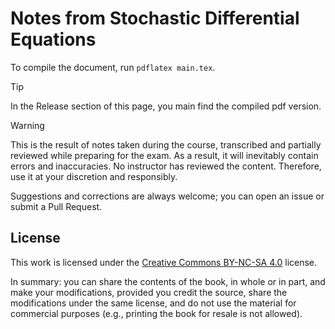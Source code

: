 # Notes from Stochastic Differential Equations

To compile the document, run `pdflatex main.tex`.

> [!TIP]
> In the Release section of this page, you main find the compiled pdf version.

> [!WARNING]
> This is the result of notes taken during the course, transcribed and partially reviewed while preparing for the exam. As a result, it will inevitably contain errors and inaccuracies. No instructor has reviewed the content. Therefore, use it at your discretion and responsibly.

Suggestions and corrections are always welcome; you can open an issue or submit a Pull Request.

## License

This work is licensed under the [Creative Commons BY-NC-SA 4.0](https://creativecommons.org/licenses/by-nc-sa/4.0/) license.

In summary: you can share the contents of the book, in whole or in part, and make your modifications, provided you credit the source, share the modifications under the same license, and do not use the material for commercial purposes (e.g., printing the book for resale is not allowed).